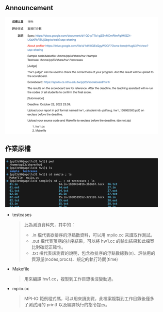 ## Announcement
![ann](/assignments/hw1%20Odd-Even%20Sort%20/images/ann.png)
## 作業原檔
![source](/assignments/hw1%20Odd-Even%20Sort%20/images/source.png)
- testcases
    > 此為測資資料夾，其中的：
    > - .in 檔代表欲排序的浮點數資料，可以用 mpiio.cc 來讀取作測試。
    > - .out 檔代表預期的排序結果，可以將 hw1.cc 的輸出結果和此檔案比對確認正確性。
    > - .txt 檔代表該測資的說明，包含欲排序的浮點數總數(n)、評估用的資源量(nodes,procs)、規定的執行時間(time)
- Makefile
    > 用來編譯 hw1.cc，複製到工作目錄後沒變動過。
- mpiio.cc
    > MPI-IO 範例程式碼，可以用來讀測資，此檔案複製到工作目錄後僅多了測試用的 printf 以及編譯執行的指令提示。